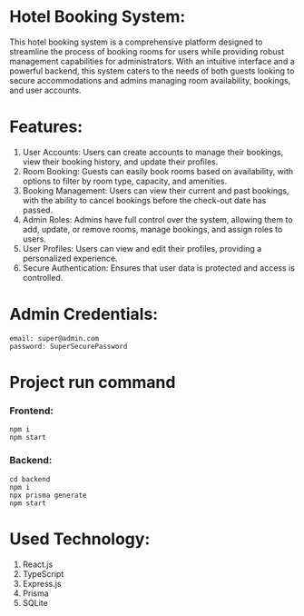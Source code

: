 # Hotel Booking System:

This hotel booking system is a comprehensive platform designed to streamline the process of booking rooms for users while providing robust management capabilities for administrators. With an intuitive interface and a powerful backend, this system caters to the needs of both guests looking to secure accommodations and admins managing room availability, bookings, and user accounts.

# Features:
1. User Accounts: Users can create accounts to manage their bookings, view their booking history, and update their profiles.
2. Room Booking: Guests can easily book rooms based on availability, with options to filter by room type, capacity, and amenities.
3. Booking Management: Users can view their current and past bookings, with the ability to cancel bookings before the check-out date has passed.
4. Admin Roles: Admins have full control over the system, allowing them to add, update, or remove rooms, manage bookings, and assign roles to users.
5. User Profiles: Users can view and edit their profiles, providing a personalized experience.
6. Secure Authentication: Ensures that user data is protected and access is controlled.

# Admin Credentials:
    email: super@admin.com
    password: SuperSecurePassword

# Project run command

### Frontend:

    npm i
    npm start


### Backend:

    cd backend 
    npm i
    npx prisma generate
    npm start
    
# Used Technology:

1. React.js
2. TypeScript
3. Express.js
4. Prisma
5. SQLite